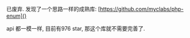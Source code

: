 
已废弃. 发现了一个思路一样的成熟库: [https://github.com/myclabs/php-enum]()

api 都一模一样, 目前有976 star, 那这个库就不需要完善了.




